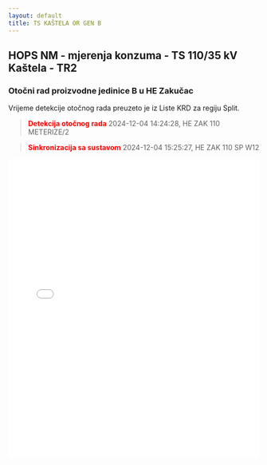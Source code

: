 ```yaml
---
layout: default
title: TS KAŠTELA OR GEN B
---
```

## HOPS NM - mjerenja konzuma - TS 110/35 kV Kaštela - TR2

### Otočni rad proizvodne jedinice B u HE Zakučac

Vrijeme detekcije otočnog rada preuzeto je iz Liste KRD za regiju Split.

> **<font color="red">Detekcija otočnog rada</font>** 2024-12-04 14:24:28, HE ZAK 110 METERIZE/2

> **<font color="red">Sinkronizacija sa sustavom</font>** 2024-12-04 15:25:27, HE ZAK 110 SP W12


<div class="wide-graph">
    <iframe src="{{ site.baseurl }}/konzum/htmls/ts-kastela-tr2-or-gen-b.html" width="100%" height="600px" frameborder="0"></iframe>
</div>